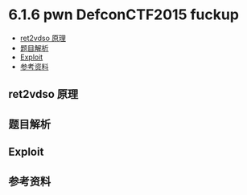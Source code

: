 # 6.1.6 pwn DefconCTF2015 fuckup

- [ret2vdso 原理](#ret2vdso-原理)
- [题目解析](#题目解析)
- [Exploit](#exploit)
- [参考资料](#参考资料)


## ret2vdso 原理

## 题目解析

## Exploit

## 参考资料
